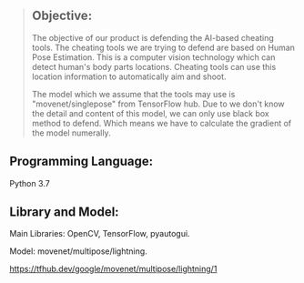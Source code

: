 > ## Objective:
>
> The objective of our product is defending the AI-based cheating tools. The cheating tools we are trying to defend are based on Human Pose Estimation. This is a computer vision technology which can detect human's body parts locations. Cheating tools can use this location information to automatically aim and shoot.
>
> The model which we assume that the tools may use is "movenet/singlepose" from TensorFlow hub. Due to we don't know the detail and content of this model, we can only use black box method to defend. Which means we have to calculate the gradient of the model numerally.

## Programming Language:

Python 3.7

## Library and Model:

Main Libraries: OpenCV, TensorFlow, pyautogui.

Model: movenet/multipose/lightning.

<https://tfhub.dev/google/movenet/multipose/lightning/1>
